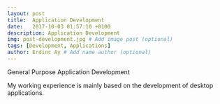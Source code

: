 ```yaml
---
layout: post
title:  Application Development
date:   2017-10-03 01:57:10 +0100
description: Application Development
img: post-development.jpg # Add image post (optional)
tags: [Development, Applications]
author: Erdinc Ay # Add name author (optional)
---
```

General Purpose Application Development

My working experience is mainly based on the development of desktop applications.

